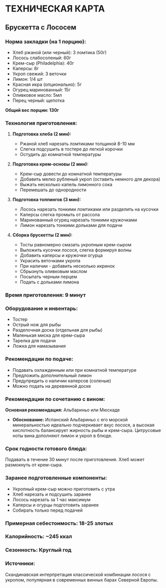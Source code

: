 # ТЕХНИЧЕСКАЯ КАРТА

## Брускетта с Лососем

### Норма закладки (на 1 порцию):
- Хлеб ржаной (или черный): 3 ломтика (50г)
- Лосось слабосоленый: 60г
- Крем-сыр (Philadelphia): 40г
- Каперсы: 8г
- Укроп свежий: 3 веточки
- Лимон: 1/4 шт
- Красная икра (опционально): 5г
- Огурец маринованный: 15г
- Оливковое масло: 5мл
- Перец черный: щепотка

**Общий вес порции: 130г**

### Технология приготовления:

1. **Подготовка хлеба (2 мин):**
   - Ржаной хлеб нарезать ломтиками толщиной 8-10 мм
   - Слегка подсушить в тостере до легкой корочки
   - Остудить до комнатной температуры

2. **Подготовка крем-основы (2 мин):**
   - Крем-сыр довести до комнатной температуры
   - Добавить мелко рубленый укроп (оставить немного для декора)
   - Выжать несколько капель лимонного сока
   - Перемешать до однородности

3. **Подготовка топпингов (3 мин):**
   - Лосось нарезать тонкими ломтиками или разделить на кусочки
   - Каперсы слегка промыть от рассола
   - Маринованный огурец нарезать тонкими кружочками
   - Лимон нарезать тонкими дольками для подачи

4. **Сборка брускетты (2 мин):**
   - Тосты равномерно смазать укропным крем-сыром
   - Выложить кусочки лосося, слегка формируя волны
   - Добавить каперсы и кружочки огурца
   - Украсить веточками укропа
   - При наличии - добавить несколько икринок
   - Сбрызнуть оливковым маслом
   - Посыпать черным перцем
   - Подать с дольками лимона

### Время приготовления: 9 минут

### Оборудование и инвентарь:
- Тостер
- Острый нож для рыбы
- Разделочная доска (отдельная для рыбы)
- Маленькая миска для крем-сыра
- Тарелка для подачи
- Ложка для намазывания

### Рекомендации по подаче:
- Подавать охлажденным или при комнатной температуре
- Предложить дополнительный лимон
- Предупредить о наличии каперсов (соленые)
- Можно подать на деревянной доске

### Рекомендации по сочетанию с вином:
**Основная рекомендация:** Альбариньо или Мюскаде
- **Обоснование:** Испанский Альбариньо с его морской минеральностью идеально подчеркивает вкус лосося, а высокая кислотность балансирует жирность рыбы и крем-сыра. Цитрусовые ноты вина дополняют лимон и укроп в блюде.

### Срок годности готового блюда: 
Подавать в течение 30 минут после приготовления. Хлеб может размокнуть от крем-сыра.

### Заранее подготовленные компоненты:
- Укропный крем-сыр можно приготовить с утра
- Хлеб нарезать и подсушить заранее
- Лосось нарезать за 1 час максимум
- Каперсы и огурцы подготовить заранее
- Собирать только перед подачей

### Примерная себестоимость: 18-25 злотых
### Калорийность: ~245 ккал
### Сезонность: Круглый год

### Источники:
Скандинавская интерпретация классической комбинации лосося с укропом, популярная в современных винных барах Северной Европы.